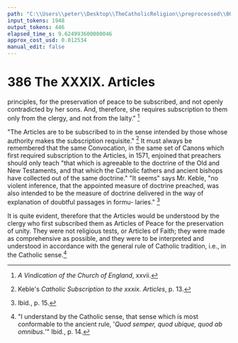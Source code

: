 ```yaml
---
path: "C:\\Users\\peter\\Desktop\\TheCatholicReligion\\preprocessed\\00405.jpg"
input_tokens: 1948
output_tokens: 446
elapsed_time_s: 9.624993600000046
approx_cost_usd: 0.012534
manual_edit: false
---
```

# 386 The XXXIX. Articles

principles, for the preservation of peace to be
subscribed, and not openly contradicted by her
sons. And, therefore, she requires subscription
to them only from the clergy, and not from the
laity." [^1]

"The Articles are to be subscribed to in the
sense intended by those whose authority makes
the subscription requisite." [^2] It must always
be remembered that the same Convocation, in
the same set of Canons which first required
subscription to the Articles, in 1571, enjoined
that preachers should only teach "that which
is agreeable to the doctrine of the Old and New
Testaments, and that which the Catholic fathers
and ancient bishops have collected out of the
same doctrine." "It seems" says Mr. Keble,
"no violent inference, that the appointed measure
of doctrine preached, was also intended to be
the measure of doctrine delivered in the way
of explanation of doubtful passages in formu-
laries." [^3]

It is quite evident, therefore that the Articles
would be understood by the clergy who first
subscribed them as Articles of Peace for the
preservation of unity. They were not religious
tests, or Articles of Faith; they were made as
comprehensive as possible, and they were to be
interpreted and understood in accordance with
the general rule of Catholic tradition, i.e., in the
Catholic sense.[^4]

[^1]: *A Vindication of the Church of England*, xxvii.
[^2]: Keble's *Catholic Subscription to the xxxix. Articles*,
p. 13.
[^3]: Ibid., p. 15.
[^4]: "I understand by the Catholic sense, that sense which
is most conformable to the ancient rule, '*Quod semper, quod
ubique, quod ab omnibus.*'" Ibid., p. 14.